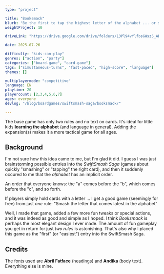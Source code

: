 ```yaml
---
type: "project"

title: "Booksmack"
blurb: "Be the first to tap the highest letter of the alphabet ... or sneakily take away victory by spelling a word."
weightProject: 10

driveLink: "https://drive.google.com/drive/folders/13Pl94vYlfbsGWsz5_ADtw0wvNRmFUs6E"

date: 2025-07-26

difficulty: "kids-can-play"
genres: ["action", "party"]
categories: ["board-game", "card-game"]
tags: ["simultaneous-turns", "fast-paced", "high-score", "language"]
themes: []

multiplayermode: "competitive"
language: EN
playtime: 20
playercount: [2,3,4,5,6,7]
ages: everyone
devlog: "/blog/boardgames/swiftsmash-saga/booksmack/"

---
```


The base game has only two rules and no text on cards. It's ideal for little kids **learning the alphabet** (and language in general). Adding the expansion(s) makes it a more tactical game for all ages.

## Background

I'm not sure how this idea came to me, but I'm glad it did. I guess I was just brainstorming possible entries into the _SwiftSmash Saga_ (games about quickly "smashing" or "tapping" the right card), and then it suddenly occured to me that the _alphabet_ has an implicit order. 

An order that everyone knows: the "a" comes before the "b", which comes before the "c", and so forth.

If players simply hold cards with a letter ... I get a good game (seemingly for free) from just _one_ rule: "Smash the letter that comes latest in the alphabet"

Well, I made that game, added a few more fun tweaks or special actions, and it was indeed as good and simple as I hoped. I think _Booksmack_ is perhaps the most elegant design I ever made. The amount of fun gameplay you get in return for just _two rules_ is astonishing. That's also why I placed this game as the "first" (or "easiest") entry into the SwiftSmash Saga.

## Credits

The fonts used are **Abril Fatface** (headings) and **Andika** (body text). Everything else is mine.
